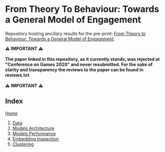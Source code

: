 # From Theory To Behaviour: Towards a General Model of Engagement

Repository hosting ancillary results for the pre-print: [From Theory to Behaviour: Towards a General Model of Engagement](https://arxiv.org/abs/2004.12644).

:warning: **IMPORTANT** :warning:</br>
</br>
**The paper linked in this repository, as it currently stands, was rejected at "Conference on Games 2020" and never resubmitted. For the sake of clarity and transparency the reviews to the paper can be found in reviews.txt** </br>
</br>
:warning: **IMPORTANT** :warning:
## Index 
  
[Home](https://github.com/vb690/modelling_engagement_ammount/wiki)   
  
1. [Data](https://github.com/vb690/modelling_engagement_ammount/wiki/1-Data) 
2. [Models Architecture](https://github.com/vb690/modelling_engagement_ammount/wiki/2---Models-Architectures) 
3. [Models Performance](https://github.com/vb690/modelling_engagement_ammount/wiki/3-Models-Performance) 
4. [Embedding Inspection](https://github.com/vb690/modelling_engagement_ammount/wiki/4-Embedding-Inspection) 
5. [Clustering](https://github.com/vb690/modelling_engagement_ammount/wiki/5-Clustering) 


